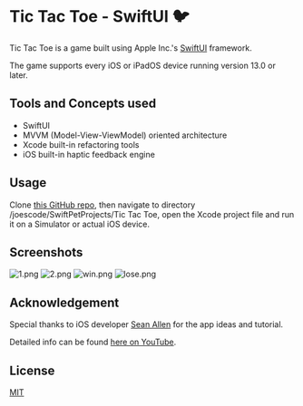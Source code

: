 # Tic Tac Toe - SwiftUI 🐦

Tic Tac Toe is a game built using Apple Inc.'s [SwiftUI](https://developer.apple.com/xcode/swiftui/) framework.

The game supports every iOS or iPadOS device running version 13.0 or later.

## Tools and Concepts used

* SwiftUI
* MVVM (Model-View-ViewModel) oriented architecture
* Xcode built-in refactoring tools
* iOS built-in haptic feedback engine

## Usage

Clone [this GitHub repo](https://github.com/rungxanh2901/joescode.git), then navigate to directory /joescode/SwiftPetProjects/Tic Tac Toe, open the Xcode project file and run it on a Simulator or actual iOS device.

## Screenshots

![1.png](screenshots/1.PNG)
![2.png](screenshots/2.PNG)
![win.png](screenshots/win.PNG)
![lose.png](screenshots/lose.PNG)

## Acknowledgement
Special thanks to iOS developer [Sean Allen](https://twitter.com/seanallen_dev) for the app ideas and tutorial.

Detailed info can be found [here on YouTube](https://www.youtube.com/watch?v=MCLiPW2ns2w&t=3286s).

## License
[MIT](https://choosealicense.com/licenses/mit/)